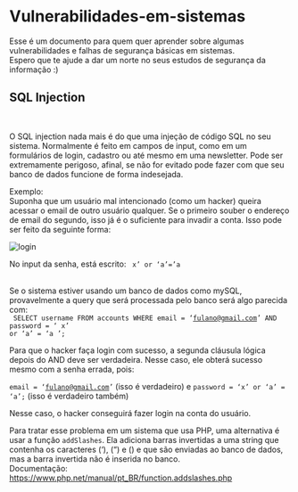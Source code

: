 # Vulnerabilidades-em-sistemas
Esse é um documento para quem quer aprender sobre algumas vulnerabilidades e falhas de segurança básicas em sistemas.
<br> Espero que te ajude a dar um norte no seus estudos de segurança da informação :)

<h2>SQL Injection</h2>
<br><p> O SQL injection nada mais é do que uma injeção de código SQL no seu sistema. Normalmente é feito em campos de input, como em um formulários de login, cadastro ou até mesmo em uma newsletter. Pode ser extremamente perigoso, afinal, se não for evitado pode fazer com que seu banco de dados funcione de forma indesejada.<p>

Exemplo:<br>
Suponha que um usuário mal intencionado (como um hacker) queira acessar o email de outro usuário qualquer. Se o primeiro souber o endereço de email do segundo, isso já é o suficiente para invadir a conta. Isso pode ser feito da seguinte forma: <br>

![login](https://user-images.githubusercontent.com/49666986/77588523-cc666a80-6ec8-11ea-807e-f0356618ecc2.jpg)

No input da senha, está escrito: 
<code>
x’ or ‘a’=’a  
</code>
<br>
Se o sistema estiver usando um banco de dados como mySQL, provavelmente a query que será processada pelo banco será algo parecida com:<br>
<code>
SELECT username FROM accounts WHERE email = ‘fulano@gmail.com’ AND password = ‘ x’ or ‘a’ = ‘a  ’;
</code>

<p>Para que o hacker faça login com sucesso, a segunda cláusula lógica depois do AND deve ser verdadeira. Nesse caso, ele obterá sucesso mesmo com a senha errada, pois:</p>

<code>email = ‘fulano@gmail.com’</code> (isso é verdadeiro) e <code>password = ‘x’ or ‘a’ = ‘a’;</code> (isso é verdadeiro também)<br>

Nesse caso, o hacker conseguirá fazer login na conta do usuário.<br>

Para tratar esse problema em um sistema que usa PHP, uma alternativa é usar a função <code>addSlashes</code>. Ela adiciona barras invertidas a uma string que contenha os caracteres (‘), (“) e (\)  e que são enviadas ao banco de dados, mas a barra invertida não é inserida no banco. <br>
Documentação: https://www.php.net/manual/pt_BR/function.addslashes.php
